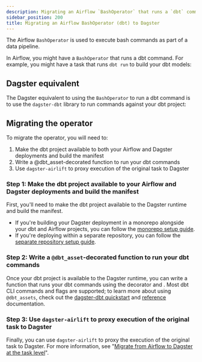 ```yaml
---
description: Migrating an Airflow `BashOperator` that runs a `dbt` command to Dagster.
sidebar_position: 200
title: Migrating an Airflow BashOperator (dbt) to Dagster
---
```


The Airflow `BashOperator` is used to execute bash commands as part of a data pipeline.

In Airflow, you might have a `BashOperator` that runs a dbt command. For example, you might have a task that runs `dbt run` to build your dbt models:

<CodeExample path="docs_snippets/docs_snippets/integrations/airlift/operator_migration/bash_operator_dbt.py" />

## Dagster equivalent

The Dagster equivalent to using the `BashOperator` to run a dbt command is to use the `dagster-dbt` library to run commands against your dbt project:

<CodeExample path="docs_snippets/docs_snippets/integrations/airlift/operator_migration/using_dbt_assets.py" />

## Migrating the operator

To migrate the operator, you will need to:

1. Make the dbt project available to both your Airflow and Dagster deployments and build the manifest
2. Write a @dbt_asset-decorated function to run your dbt commands
3. Use `dagster-airlift` to proxy execution of the original task to Dagster

### Step 1: Make the dbt project available to your Airflow and Dagster deployments and build the manifest

First, you'll need to make the dbt project available to the Dagster runtime and build the manifest.

- If you're building your Dagster deployment in a monorepo alongside your dbt and Airflow projects, you can follow the [monorepo setup guide](/integrations/libraries/dbt/reference#deploying-a-dagster-project-with-a-dbt-project).
- If you're deploying within a separate repository, you can follow the [separate repository setup guide](/integrations/libraries/dbt/reference#deploying-a-dbt-project-from-a-separate-git-repository).

### Step 2: Write a `@dbt_asset`-decorated function to run your dbt commands

Once your dbt project is available to the Dagster runtime, you can write a function that runs your dbt commands using the <PyObject section="libraries" object="dbt_assets" module="dagster_dbt" decorator/> decorator and <PyObject section="libraries" object="DbtCliResource" module="dagster_dbt"/>. Most dbt CLI commands and flags are supported; to learn more about using `@dbt_assets`, check out the [dagster-dbt quickstart](/integrations/libraries/dbt/transform-dbt) and [reference](/integrations/libraries/dbt/reference) documentation.

### Step 3: Use `dagster-airlift` to proxy execution of the original task to Dagster

Finally, you can use `dagster-airlift` to proxy the execution of the original task to Dagster. For more information, see "[Migrate from Airflow to Dagster at the task level](/guides/migrate/airflow-to-dagster/task-level-migration)".
